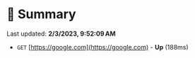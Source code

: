 # 📖 Summary
Last updated: **2/3/2023, 9:52:09 AM**

- `GET` [https://google.com](https://google.com) - **Up** (188ms)
